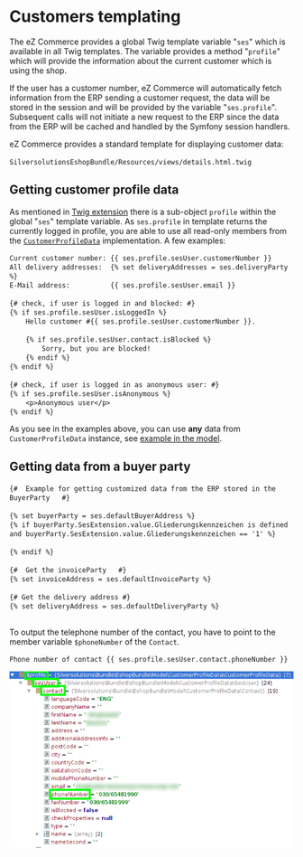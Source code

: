 # Customers templating

The eZ Commerce provides a global Twig template variable "`ses`" which is available in all Twig templates. The variable provides a method "`profile`" which will provide the information about the current customer which is using the shop.

If the user has a customer number, eZ Commerce will automatically fetch information from the ERP sending a customer request, the data will be stored in the session and will be provided by the variable "`ses.profile`". Subsequent calls will not initiate a new request to the ERP since the data from the ERP will be cached and handled by the Symfony session handlers.

eZ Commerce provides a standard template for displaying customer data:

`SilversolutionsEshopBundle/Resources/views/details.html.twig`

## Getting customer profile data

As mentioned in [Twig extension](http://confluence.ng.silverproducts.de/display/EX/Twig+extension) there is a sub-object `profile` within the global "`ses`" template variable. As `ses.profile` in template returns the currently logged in profile, you are able to use all read-only members from the [`CustomerProfileData`](Customer-profile-data-model_23560898.html) implementation. A few examples:

``` html+twig
Current customer number: {{ ses.profile.sesUser.customerNumber }}
All delivery addresses:  {% set deliveryAddresses = ses.deliveryParty %}
E-Mail address:          {{ ses.profile.sesUser.email }}
 
{# check, if user is logged in and blocked: #}
{% if ses.profile.sesUser.isLoggedIn %}
    Hello customer #{{ ses.profile.sesUser.customerNumber }}.
 
    {% if ses.profile.sesUser.contact.isBlocked %}
        Sorry, but you are blocked!
    {% endif %}
{% endif %}
 
{# check, if user is logged in as anonymous user: #}
{% if ses.profile.sesUser.isAnonymous %}
    <p>Anonymous user</p>
{% endif %}
```

As you see in the examples above, you can use **any** data from `CustomerProfileData` instance, see [example in the model](Customer-profile-data-model_23560898.html).

## Getting data from a buyer party

``` html+twig
{#  Example for getting customized data from the ERP stored in the BuyerParty   #}
 
{% set buyerParty = ses.defaultBuyerAddress %}
{% if buyerParty.SesExtension.value.Gliederungskennzeichen is defined and buyerParty.SesExtension.value.Gliederungskennzeichen == '1' %}
 
{% endif %}
 
{#  Get the invoiceParty   #}
{% set invoiceAddress = ses.defaultInvoiceParty %}
 
{# Get the delivery address #} 
{% set deliveryAddress = ses.defaultDeliveryParty %}
       
```

To output the telephone number of the contact, you have to point to the member variable `$phoneNumber` of the `Contact`.

``` 
Phone number of contact {{ ses.profile.sesUser.contact.phoneNumber }}
```

![](../img/customer_templating.png)
